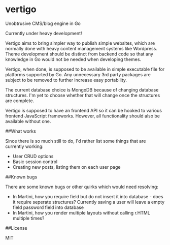 vertigo
=======

Unobtrusive CMS/blog engine in Go

Currently under heavy development!

Vertigo aims to bring simpler way to publish simple websites, which are normally done with heavy content management systems like Wordpress. Theme development should be distinct from backend code so that any knowledge in Go would not be needed when developing themes.

Vertigo, when done, is supposed to be available in simple executable file for platforms supported by Go. Any unnecessary 3rd party packages are subject to be removed to further increase easy portability.

The current database choice is MongoDB because of changing database structures. I'm yet to choose whether that will change once the structures are complete.

Vertigo is supposed to have an frontend API so it can be hooked to various frontend JavaScript frameworks. However, all functionality should also be available without one.


##What works

Since there is so much still to do, I'd rather list some things that are currently working:

- User CRUD options
- Basic session control
- Creating new posts, listing them on each user page


##Known bugs

There are some known bugs or other quirks which would need resolving:

- In Martini, how you require field but do not insert it into database - does it require seperate structures? Currently saving a user will leave a empty field password field into database
- In Martini, how you render multiple layouts without calling r.HTML multiple times?


##License

MIT
